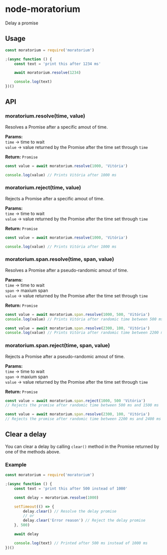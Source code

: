 # node-moratorium
Delay a promise

## Usage

```js
const moratorium = require('moratorium')

;(async function () {
    const text = 'print this after 1234 ms'

    await moratorium.resolve(1234)

    console.log(text)
})()
```

## API

### moratorium.resolve(time, value)

Resolves a Promise after a specific amout of time.

**Params:**\
`time` -> time to wait\
`value` -> value returned by the Promise after the time set through `time`

**Return:** `Promise`

```js
const value = await moratorium.resolve(1000, 'Vitória')

console.log(value) // Prints Vitória after 1000 ms
```

### moratorium.reject(time, value)

Rejects a Promise after a specific amout of time.

**Params:**\
`time` -> time to wait\
`value` -> value returned by the Promise after the time set through `time`

**Return:** `Promise`

```js
const value = await moratorium.resolve(1000, 'Vitória')

console.log(value) // Prints Vitória after 1000 ms
```

### moratorium.span.resolve(time, span, value)

Resolves a Promise after a pseudo-randomic amout of time.

**Params:**\
`time` -> time to wait\
`span` -> maxium span\
`value` -> value returned by the Promise after the time set through `time`

**Return:** `Promise`

```js
const value = await moratorium.span.resolve(1000, 500, 'Vitória')
console.log(value) // Prints Vitória after randomic time between 500 ms and 1500 ms

const value = await moratorium.span.resolve(2300, 100, 'Vitória')
console.log(value) // Prints Vitória after randomic time between 2200 ms and 2400 ms
```


### moratorium.span.reject(time, span, value)

Rejects a Promise after a pseudo-randomic amout of time.

**Params:**\
`time` -> time to wait\
`span` -> maxium span\
`value` -> value returned by the Promise after the time set through `time`

**Return:** `Promise`

```js
const value = await moratorium.span.reject(1000, 500 'Vitória')
// Rejects the promise after randomic time between 500 ms and 1500 ms

const value = await moratorium.span.resolve(2300, 100, 'Vitória')
// Rejects the promise after randomic time between 2200 ms and 2400 ms
```

## Clear a delay

You can clear a delay by calling `clear()` method in the Promise returned by one of the methods above.

### Example

```js
const moratorium = require('moratorium')

;(async function () {
    const text = 'print this after 500 instead of 1000'

    const delay = moratorium.resolve(1000)

    setTimeout(() => {
        delay.clear() // Resolve the delay promise
        // or
        delay.clear('Error reason') // Reject the delay promise
    }, 500)

    await delay

    console.log(text) // Printed after 500 ms instead of 1000 ms
})()
```